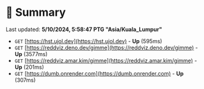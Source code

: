 # 📖 Summary
Last updated: **5/10/2024, 5:58:47 PTG "Asia/Kuala_Lumpur"**

- `GET` [https://hst.ujol.dev](https://hst.ujol.dev) - **Up** (595ms)
- `GET` [https://reddviz.deno.dev/gimme](https://reddviz.deno.dev/gimme) - **Up** (3577ms)
- `GET` [https://reddviz.amar.kim/gimme](https://reddviz.amar.kim/gimme) - **Up** (201ms)
- `GET` [https://dumb.onrender.com](https://dumb.onrender.com) - **Up** (307ms)
